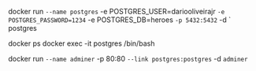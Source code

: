 docker run `
    --name postgres `
    -e POSTGRES_USER=dariooliveirajr `
    -e POSTGRES_PASSWORD=1234 `
    -e POSTGRES_DB=heroes `
    -p 5432:5432 `
    -d `
    postgres

docker ps
docker exec -it postgres /bin/bash

docker run `
    --name adminer `
    -p 80:80 `
    --link postgres:postgres `
    -d `
    adminer `
    
